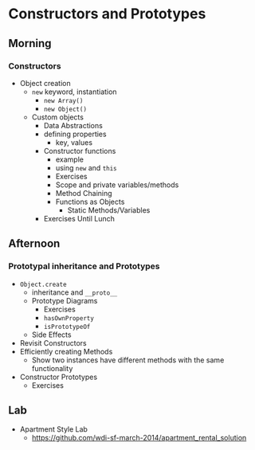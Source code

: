 # Constructors and Prototypes

## Morning

### Constructors

* Object creation
  * `new` keyword, instantiation
    * `new Array()`
    * `new Object()`
  * Custom objects
    * Data Abstractions
    * defining properties
      * key, values
    * Constructor functions
      * example
      * using `new` and `this`
      * Exercises
      * Scope and private variables/methods
      * Method Chaining
      * Functions as Objects
        * Static Methods/Variables
    * Exercises Until Lunch


## Afternoon

### Prototypal inheritance and Prototypes
  
  * `Object.create`
    * inheritance and `__proto__`
    * Prototype Diagrams
      * Exercises
      * `hasOwnProperty`
      * `isPrototypeOf`
    * Side Effects
  * Revisit Constructors
  * Efficiently creating Methods
    * Show two instances have different methods with the same functionality
  * Constructor Prototypes
    * Exercises


## Lab

* Apartment Style Lab
  * https://github.com/wdi-sf-march-2014/apartment_rental_solution


